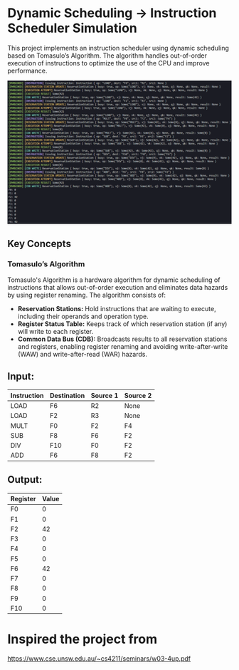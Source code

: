 # Dynamic Scheduling -> Instruction Scheduler Simulation

This project implements an instruction scheduler using dynamic scheduling based on Tomasulo’s Algorithm. The algorithm handles out-of-order execution of instructions to optimize the use of the CPU and improve performance.

![Image](img.png)
## Key Concepts

### Tomasulo’s Algorithm

Tomasulo's Algorithm is a hardware algorithm for dynamic scheduling of instructions that allows out-of-order execution and eliminates data hazards by using register renaming. The algorithm consists of:

- **Reservation Stations:** Hold instructions that are waiting to execute, including their operands and operation type.
- **Register Status Table:** Keeps track of which reservation station (if any) will write to each register.
- **Common Data Bus (CDB):** Broadcasts results to all reservation stations and registers, enabling register renaming and avoiding write-after-write (WAW) and write-after-read (WAR) hazards.

## Input:

| Instruction | Destination | Source 1 | Source 2 |
|-------------|--------------|----------|----------|
| LOAD        | F6           | R2       | None     |
| LOAD        | F2           | R3       | None     |
| MULT        | F0           | F2       | F4       |
| SUB         | F8           | F6       | F2       |
| DIV         | F10          | F0       | F2       |
| ADD         | F6           | F8       | F2       |

## Output:

| Register | Value |
|----------|-------|
| F0       | 0     |
| F1       | 0     |
| F2       | 42    |
| F3       | 0     |
| F4       | 0     |
| F5       | 0     |
| F6       | 42    |
| F7       | 0     |
| F8       | 0     |
| F9       | 0     |
| F10      | 0     |

# Inspired the project from
https://www.cse.unsw.edu.au/~cs4211/seminars/w03-4up.pdf